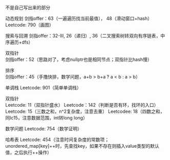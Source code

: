 不是自己写出来的部分  

  动态规划
    剑指offer：63（一遍遍历找当前最值）， 48（滑动窗口+hash）  
    Leetcode: 790（画图）
  
  搜索与回溯
    剑指offer：32-III, 26（递归）, 36（二叉搜索树转双向有序链表，中序遍历+dfs） 
  
  双指针  
    剑指offer：52（思路对了，考虑nullptr也是相同节点；双指针比hash慢）  
  
  排序  
    剑指offer：45（手撸快排，数学问题，a+b > b+a ? a < b : a > b）
  
  单调栈
    Leetcode: 901（简单单调栈）

  双指针  
    Leetcode: 11（双指针盛水）
    Leetcode：142（判断是否有环，找环的入口）
    Leetcode: 15（三数之和，n^2复杂度，注意去重）
    Leetcodee: 18（四数之和，同lc15，注意数据范围，int转long long）

  数学问题
    Leetcode: 754（数学证明）
	
  哈希表
    Leetcode: 454（注意时间复杂度的常数项；unordered_map[key]++时，先查找key，如果不存在则插入value类型的默认值，之后执行++操作）



